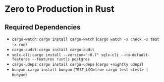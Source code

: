 # Zero to Production in Rust

## Required Dependencies

- `cargo-watch`: `cargo install cargo-watch` (`cargo watch -x check -x test -x run`)
- `cargo-audit`: `cargo install cargo-audit`
- `sqlx-cli`: `cargo install --version="~0.7" sqlx-cli --no-default-features --features rustls postgres`
- `cargo-udeps`: `cargo install cargo-udeps` (`cargo +nightly udeps`)
- `bunyan`: `cargo install bunyan` (`TEST_LOG=true cargo test <test> | bunyan`)